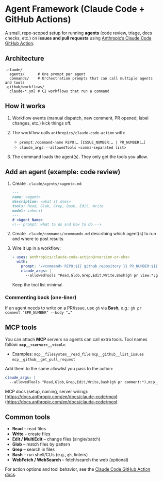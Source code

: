 # Agent Framework (Claude Code + GitHub Actions)

A small, repo-scoped setup for running **agents** (code review, triage, docs checks, etc.) on **issues and pull requests** using [Anthropic’s Claude Code GitHub Action](https://github.com/anthropics/claude-code-action).

## Architecture

```
.claude/
  agents/      # One prompt per agent
  commands/    # Orchestration prompts that can call multiple agents and tools
.github/workflows/
  claude-*.yml # CI workflows that run a command
```

## How it works

1. Workflow events (manual dispatch, new comment, PR opened, label changes, etc.) kick things off.
2. The workflow calls `anthropics/claude-code-action` with:

   * `prompt`: `/command-name REPO:… [ISSUE_NUMBER:… | PR_NUMBER:…]`
   * `claude_args`: `--allowedTools <comma-separated list>`
3. The command loads the agent(s). They only get the tools you allow.

## Add an agent (example: code review)

1. Create `.claude/agents/<agent>.md`:

   ```md
   ---
   name: <agent>
   description: <what it does>
   tools: Read, Glob, Grep, Bash, Edit, Write
   model: inherit
   ---
   # <Agent Name>
   <!-- prompt: what to do and how to do -->
   ```
2. Create `.claude/commands/<command>.md` describing which agent(s) to run and where to post results.
3. Wire it up in a workflow:

   ```yml
   - uses: anthropics/claude-code-action@<version-or-sha>
     with:
       prompt: "/<command> REPO:${{ github.repository }} PR_NUMBER:${{ github.event.pull_request.number }}"
       claude_args: |
         --allowedTools "Read,Glob,Grep,Edit,Write,Bash(gh pr view:*;gh pr comment:*;gh issue comment:*)"
   ```

   Keep the tool list minimal.

### Commenting back (one-liner)

If an agent needs to write on a PR/issue, use `gh` via **Bash**, e.g.:
`gh pr comment "$PR_NUMBER" --body "…"`

## MCP tools

You can attach **MCP** servers so agents can call extra tools. Tool names follow: **`mcp__<server>__<tool>`**.

* Examples:
  `mcp__filesystem__read_file`
  `mcp__github__list_issues`
  `mcp__github__get_pull_request`

Add them to the same allowlist you pass to the action:

```yml
claude_args: |
  --allowedTools "Read,Glob,Grep,Edit,Write,Bash(gh pr comment:*),mcp__filesystem__read_file,mcp__github__list_issues,mcp__github__get_pull_request"
```

MCP docs (setup, naming, server wiring): [https://docs.anthropic.com/en/docs/claude-code/mcp](https://docs.anthropic.com/en/docs/claude-code/mcp)

## Common tools

* **Read** – read files
* **Write** – create files
* **Edit / MultiEdit** – change files (single/batch)
* **Glob** – match files by pattern
* **Grep** – search in files
* **Bash** – run shell/CLIs (e.g., `gh`, linters)
* **WebFetch / WebSearch** – fetch/search the web (optional)

For action options and tool behavior, see the [Claude Code GitHub Action docs](https://github.com/anthropics/claude-code-action).
